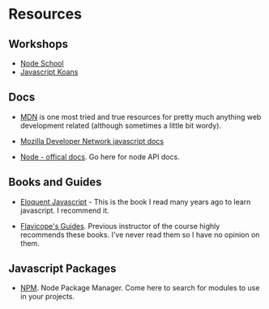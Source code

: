 # Resources

## Workshops

- [Node School](https://nodeschool.io/)
- [Javascript Koans](https://github.com/liammclennan/JavaScript-Koans)

## Docs

- [MDN](https://developer.mozilla.org/en-US/) is one most tried and true resources for pretty much anything web development related (although sometimes a little bit wordy).

- [Mozilla Developer Network javascript docs](https://developer.mozilla.org/en-US/docs/Web/JavaScript)

- [Node - offical docs](https://nodejs.org/en/docs/). Go here for node API docs.


## Books and Guides


- [Eloquent Javascript](https://eloquentjavascript.net/) - This is the book I read many years ago to learn javascript. I recommend it.

- [Flavicope's Guides](https://flaviocopes.com/page/ebooks/). Previous instructor of the course highly recommends these books. I've never read them so I have no opinion on them.


## Javascript Packages

- [NPM](https://www.npmjs.com/). Node Package Manager. Come here to search for modules to use in your projects.
